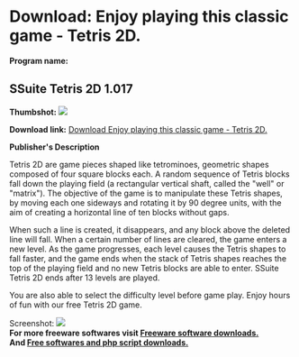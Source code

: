 # Download: Enjoy playing this classic game - Tetris 2D.

**Program name:**

## SSuite Tetris 2D 1.017

  
**Thumbshot:** ![](http://www.freewarefiles.com/screenshot/ssuite_tetris_md.jpg)   
  
**Download link:** [Download Enjoy playing this classic game - Tetris 2D.](http://freesoftwares.boysofts.com/SSuite-Tetris-2D_program_86753.html)  
  


**Publisher's Description**  
  


Tetris 2D are game pieces shaped like tetrominoes, geometric shapes composed of four square blocks each. A random sequence of Tetris blocks fall down the playing field (a rectangular vertical shaft, called the "well" or "matrix"). The objective of the game is to manipulate these Tetris shapes, by moving each one sideways and rotating it by 90 degree units, with the aim of creating a horizontal line of ten blocks without gaps. 

When such a line is created, it disappears, and any block above the deleted line will fall. When a certain number of lines are cleared, the game enters a new level. As the game progresses, each level causes the Tetris shapes to fall faster, and the game ends when the stack of Tetris shapes reaches the top of the playing field and no new Tetris blocks are able to enter. SSuite Tetris 2D ends after 13 levels are played.

You are also able to select the difficulty level before game play. Enjoy hours of fun with our free Tetris 2D game.

  
  
Screenshot: ![](http://www.freewarefiles.com/screenshot/ssuite_tetris.jpg)   
**For more freeware softwares visit [Freeware software downloads.](http://freesoftwares.boysofts.com/)**   
**And [Free softwares and php script downloads.](http://www.boysofts.com/)**
